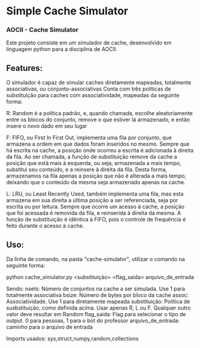 <h1> Simple Cache Simulator </h1>
<h3> AOCII - Cache Simulator</h3>
Este projeto consiste em um simulador de cache, desenvolvido em linguagem python para a disciplina de AOCII.
<h2>Features:</h2>
O simulador é capaz de simular caches diretamente mapeadas, totalmente associativas, ou conjunto-associativas
Conta com três políticas de substituição para caches com associatividade, mapeadas da seguinte forma:

R: Random é a política padrão, e, quando chamada, escolhe aleatoriamente entre os blocos do conjunto, remove o que estiver lá armazenado, e então insere o novo dado em seu lugar

F: FIFO, ou First In First Out, implementa uma fila por conjunto, que armazena a ordem em que dados foram inseridos no mesmo. Sempre que há escrita na cache, a posição onde ocorreu a escrita é adicionada à direita da fila. Ao ser chamada, a função de substituição remove da cache a posição que está mais à esquerda, ou seja, armazenada a mais tempo, substitui seu conteúdo, e a reinsere à direita da fila. Desta forma, armazenamos na fila apenas a posição que não é alterada a mais tempo, deixando que o conteúdo da mesma seja armazenado apenas na cache.

L: LRU, ou Least Recently Used, também implementa uma fila, mas esta armazena em sua direita a última posição a ser referenciada, seja por escrita ou por leitura. Sempre que ocorre um acesso à cache, a posição que foi acessada é removida da fila, e reinserida à direita da mesma. A função de substituição é idêntica à FIFO, pois o controle de frequência é feito durante o acesso à cache.

<H2>Uso:</H2>
Da linha de comando, na pasta "cache-simulator", utilizar o comando na seguinte forma:

  python cache_simulator.py <nsets> <bsize> <assoc> <substituição> <flag_saida> arquivo_de_entrada

Sendo:
nsets: Número de conjuntos na cache a ser simulada. Use 1 para totalmente associativa
bsize: Número de bytes por bloco da cache
assoc: Associatividade. Use 1 para diretamente mapeada
substituição: Política de susbstituição, como definida acima. Usar apenas R, L ou F. Qualquer outro valor deve resultar em Random
flag_saida: Flag para selecionar o tipo de output. 0 para pessoas, 1 para o bot do professor
arquivo_de_entrada: caminho para o arquivo de entrada<br>

Imports usados: sys,struct,numpy,random,collections
